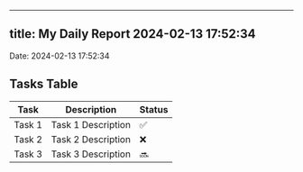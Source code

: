 
---
title: My Daily Report 2024-02-13 17:52:34
---

Date: 2024-02-13 17:52:34

## Tasks Table

| Task | Description | Status |
|------|-------------|--------|
| Task 1 | Task 1 Description | ✅ |
| Task 2 | Task 2 Description | ❌ |
| Task 3 | Task 3 Description | 🔜 |
